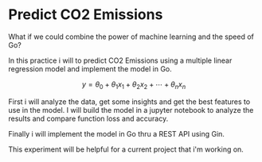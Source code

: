 # Predict CO2 Emissions

What if we could combine the power of machine learning and the speed of Go?

In this practice i will to predict CO2 Emissions using a multiple linear regression model and implement the model in Go.

$$y = \theta_0 + \theta_1 x_1 + \theta_2 x_2 + \cdots + \theta_n x_n$$

First i will analyze the data, get some insights and get the best features to use in the model. I will build the model in a jupyter notebook to analyze the results and compare function loss and accuracy. 

Finally i will implement the model in Go thru a REST API using Gin.

This experiment will be helpful for a current project that i'm working on.